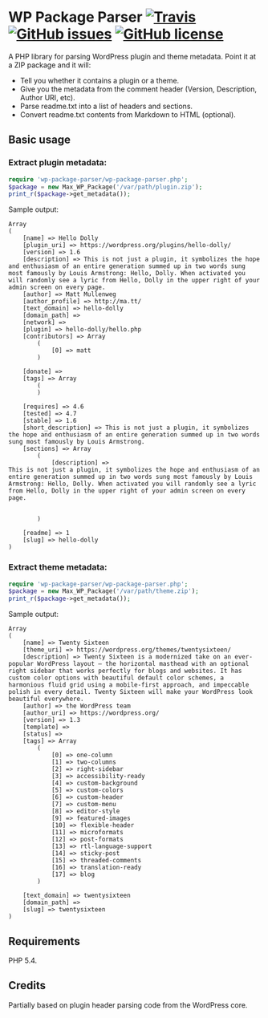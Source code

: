WP Package Parser [![Travis](https://img.shields.io/travis/tutv95/wp-package-parser.svg)](https://travis-ci.org/tutv95/wp-package-parser) [![GitHub issues](https://img.shields.io/github/issues/tutv95/wp-package-parser.svg)](https://github.com/tutv95/wp-package-parser/issues) [![GitHub license](https://img.shields.io/badge/license-MIT-blue.svg)](https://raw.githubusercontent.com/tutv95/wp-package-parser/master/LICENSE) 
========================

A PHP library for parsing WordPress plugin and theme metadata. Point it at a ZIP package and it will:

- Tell you whether it contains a plugin or a theme.
- Give you the metadata from the comment header (Version, Description, Author URI, etc).
- Parse readme.txt into a list of headers and sections.
- Convert readme.txt contents from Markdown to HTML (optional).

Basic usage
-----------

### Extract plugin metadata:

```php
require 'wp-package-parser/wp-package-parser.php';
$package = new Max_WP_Package('/var/path/plugin.zip');
print_r($package->get_metadata());
```

Sample output:

```
Array
(
    [name] => Hello Dolly
    [plugin_uri] => https://wordpress.org/plugins/hello-dolly/
    [version] => 1.6
    [description] => This is not just a plugin, it symbolizes the hope and enthusiasm of an entire generation summed up in two words sung most famously by Louis Armstrong: Hello, Dolly. When activated you will randomly see a lyric from Hello, Dolly in the upper right of your admin screen on every page.
    [author] => Matt Mullenweg
    [author_profile] => http://ma.tt/
    [text_domain] => hello-dolly
    [domain_path] => 
    [network] => 
    [plugin] => hello-dolly/hello.php
    [contributors] => Array
        (
            [0] => matt
        )

    [donate] => 
    [tags] => Array
        (
        )

    [requires] => 4.6
    [tested] => 4.7
    [stable] => 1.6
    [short_description] => This is not just a plugin, it symbolizes the hope and enthusiasm of an entire generation summed up in two words sung most famously by Louis Armstrong.
    [sections] => Array
        (
            [description] => 
This is not just a plugin, it symbolizes the hope and enthusiasm of an entire generation summed up in two words sung most famously by Louis Armstrong: Hello, Dolly. When activated you will randomly see a lyric from Hello, Dolly in the upper right of your admin screen on every page.


        )

    [readme] => 1
    [slug] => hello-dolly
)
```

### Extract theme metadata:

```php
require 'wp-package-parser/wp-package-parser.php';
$package = new Max_WP_Package('/var/path/theme.zip');
print_r($package->get_metadata());
```

Sample output:

```
Array
(
    [name] => Twenty Sixteen
    [theme_uri] => https://wordpress.org/themes/twentysixteen/
    [description] => Twenty Sixteen is a modernized take on an ever-popular WordPress layout — the horizontal masthead with an optional right sidebar that works perfectly for blogs and websites. It has custom color options with beautiful default color schemes, a harmonious fluid grid using a mobile-first approach, and impeccable polish in every detail. Twenty Sixteen will make your WordPress look beautiful everywhere.
    [author] => the WordPress team
    [author_uri] => https://wordpress.org/
    [version] => 1.3
    [template] => 
    [status] => 
    [tags] => Array
        (
            [0] => one-column
            [1] => two-columns
            [2] => right-sidebar
            [3] => accessibility-ready
            [4] => custom-background
            [5] => custom-colors
            [6] => custom-header
            [7] => custom-menu
            [8] => editor-style
            [9] => featured-images
            [10] => flexible-header
            [11] => microformats
            [12] => post-formats
            [13] => rtl-language-support
            [14] => sticky-post
            [15] => threaded-comments
            [16] => translation-ready
            [17] => blog
        )

    [text_domain] => twentysixteen
    [domain_path] => 
    [slug] => twentysixteen
)
```

Requirements
------------
PHP 5.4. 

Credits
-------
Partially based on plugin header parsing code from the WordPress core.